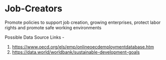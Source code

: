 # Job-Creators
Promote policies to support job creation, growing enterprises, protect labor rights and promote safe working environments

Possible Data Source Links -

1. https://www.oecd.org/els/emp/onlineoecdemploymentdatabase.htm
2. https://data.world/worldbank/sustainable-development-goals
